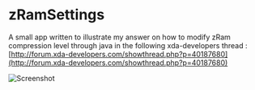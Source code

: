 zRamSettings
============

A small app written to illustrate my answer on how to modify zRam compression level through java in the following xda-developers thread : [http://forum.xda-developers.com/showthread.php?p=40187680](http://forum.xda-developers.com/showthread.php?p=40187680)

![Screenshot](http://168.144.134.166/downloads/zramsettings.png)
